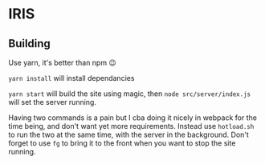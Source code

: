 # IRIS

## Building

Use yarn, it's better than npm :wink:

`yarn install` will install dependancies

`yarn start` will build the site using magic, then `node src/server/index.js` will set the server running.

Having two commands is  a pain but I cba doing it nicely in webpack for the time being, and don't want yet more requirements. Instead use `hotload.sh` to run the two at the same time, with the server in the background. Don't forget to use `fg` to bring it to the front when you want to stop the site running.
